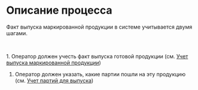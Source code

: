 # Описание процесса

Факт выпуска маркированной продукции в системе учитывается двумя шагами. 

 

​1. Оператор должен учесть факт выпуска готовой продукции (см. [Учет выпуска маркированной продукции](ProductionOutput/ProductionOutput.md))
1. Оператор должен указать, какие партии пошли на эту продукцию (см. [Учет партий для выпуска](BatchAccounting/BatchAccounting.md))